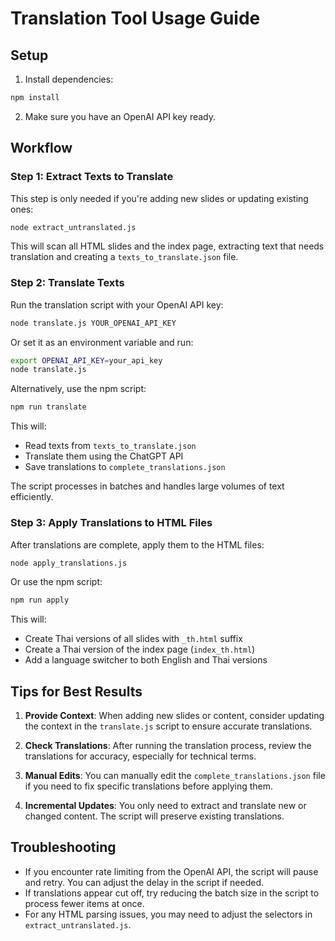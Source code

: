# Translation Tool Usage Guide

## Setup

1. Install dependencies:

```bash
npm install
```

2. Make sure you have an OpenAI API key ready.

## Workflow

### Step 1: Extract Texts to Translate

This step is only needed if you're adding new slides or updating existing ones:

```bash
node extract_untranslated.js
```

This will scan all HTML slides and the index page, extracting text that needs translation and creating a `texts_to_translate.json` file.

### Step 2: Translate Texts

Run the translation script with your OpenAI API key:

```bash
node translate.js YOUR_OPENAI_API_KEY
```

Or set it as an environment variable and run:

```bash
export OPENAI_API_KEY=your_api_key
node translate.js
```

Alternatively, use the npm script:

```bash
npm run translate
```

This will:
- Read texts from `texts_to_translate.json`
- Translate them using the ChatGPT API
- Save translations to `complete_translations.json`

The script processes in batches and handles large volumes of text efficiently.

### Step 3: Apply Translations to HTML Files

After translations are complete, apply them to the HTML files:

```bash
node apply_translations.js
```

Or use the npm script:

```bash
npm run apply
```

This will:
- Create Thai versions of all slides with `_th.html` suffix
- Create a Thai version of the index page (`index_th.html`)
- Add a language switcher to both English and Thai versions

## Tips for Best Results

1. **Provide Context**: When adding new slides or content, consider updating the context in the `translate.js` script to ensure accurate translations.

2. **Check Translations**: After running the translation process, review the translations for accuracy, especially for technical terms.

3. **Manual Edits**: You can manually edit the `complete_translations.json` file if you need to fix specific translations before applying them.

4. **Incremental Updates**: You only need to extract and translate new or changed content. The script will preserve existing translations.

## Troubleshooting

- If you encounter rate limiting from the OpenAI API, the script will pause and retry. You can adjust the delay in the script if needed.
- If translations appear cut off, try reducing the batch size in the script to process fewer items at once.
- For any HTML parsing issues, you may need to adjust the selectors in `extract_untranslated.js`.